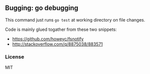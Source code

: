 
Bugging: go debugging
------

This command just runs `go test` at working directory on file changes.

Code is mainly glued togather from these two snippets:

* https://github.com/howeyc/fsnotify
* http://stackoverflow.com/q/8875038/883571

### License

MIT